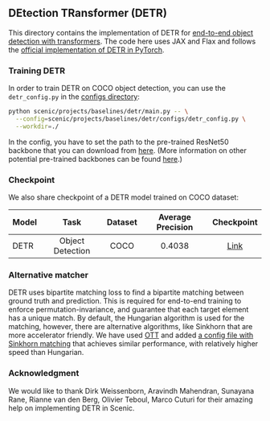 ## DEtection TRansformer (DETR)
This directory contains the implementation of DETR for [end-to-end object detection with transformers](https://arxiv.org/abs/2005.12872).
The code here uses JAX and Flax and follows the [official implementation of DETR in PyTorch](https://github.com/facebookresearch/detr).

### Training DETR
In order to train DETR on COCO object detection, you can use the
`detr_config.py`  in the [configs directory](configs):

```sh
python scenic/projects/baselines/detr/main.py -- \
  --config=scenic/projects/baselines/detr/configs/detr_config.py \
  --workdir=./
```

In the config, you have to set the path to the pre-trained ResNet50 backbone
that you can download from [here](https://storage.googleapis.com/scenic-bucket/baselines/ResNet50_ImageNet1k).
(More information on other potential pre-trained backbones can be found [here](../baselines#resnet).)


### Checkpoint
We also share checkpoint of a DETR model trained on COCO dataset:

| Model | Task | Dataset | Average Precision | Checkpoint |
|-------|:-:|:-:|:-:|:-:|
| DETR | Object Detection | COCO | 0.4038 |  [Link](https://storage.googleapis.com/scenic-bucket/baselines/DETR_COCO_detection) |


### Alternative matcher
DETR uses bipartite matching loss to find a bipartite matching
between ground truth and prediction. This is required for end-to-end training to
enforce permutation-invariance, and guarantee that each target element
has a unique match. By default, the Hungarian algorithm is used for the matching,
however, there are alternative algorithms, like Sinkhorn that are more
accelerator friendly. We have used [OTT](https://github.com/google-research/ott)
and added [a config file with Sinkhorn matching](configs/detr_sinkhorn_config.py)
that achieves similar performance, with relatively higher speed than Hungarian.


### Acknowledgment
We would like to thank Dirk Weissenborn, Aravindh Mahendran, Sunayana Rane,
Rianne van den Berg, Olivier Teboul, Marco Cuturi for their amazing
help on implementing DETR in Scenic.
